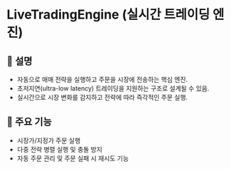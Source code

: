 
# LiveTradingEngine (실시간 트레이딩 엔진)

## 📌 설명
- 자동으로 매매 전략을 실행하고 주문을 시장에 전송하는 핵심 엔진.
- 초저지연(ultra-low latency) 트레이딩을 지원하는 구조로 설계될 수 있음.
- 실시간으로 시장 변화를 감지하고 전략에 따라 즉각적인 주문 실행.

## 📌 주요 기능
- 시장가/지정가 주문 실행
- 다중 전략 병렬 실행 및 충돌 방지
- 자동 주문 관리 및 주문 실패 시 재시도 기능
    